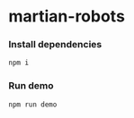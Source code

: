 # martian-robots

### Install dependencies

```bash
npm i
```

### Run demo
```bash
npm run demo
```
